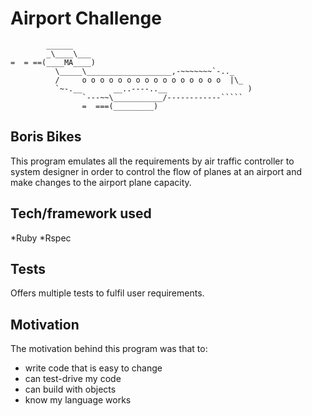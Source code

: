 # Airport Challenge

```
        ______
        _\____\___
=  = ==(____MA____)
          \_____\___________________,-~~~~~~~`-.._
          /     o o o o o o o o o o o o o o o o  |\_
          `~-.__       __..----..__                  )
                `---~~\___________/------------`````
                =  ===(_________)

```

## Boris Bikes
This program emulates all the requirements by air traffic controller to system designer in order to control the flow of planes at an airport and make changes to the airport plane capacity.

## Tech/framework used
*Ruby *Rspec

## Tests
Offers multiple tests to fulfil user requirements.

## Motivation
The motivation behind this program was that to:
- write code that is easy to change
- can test-drive my code
- can build with objects
- know my language works

